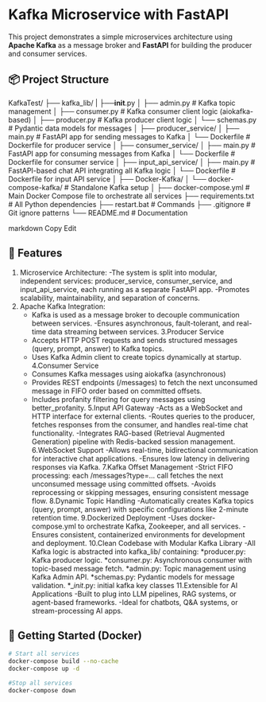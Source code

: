 # Kafka Microservice with FastAPI

This project demonstrates a simple microservices architecture using **Apache Kafka** as a message broker and **FastAPI** for building the producer and consumer services.

## 📦 Project Structure

KafkaTest/
├── kafka_lib/
|   ├──__init__.py
│   ├── admin.py              # Kafka topic management
│   ├── consumer.py           # Kafka consumer client logic (aiokafka-based)
│   ├── producer.py           # Kafka producer client logic
│   └── schemas.py            # Pydantic data models for messages
│
├── producer_service/
│   ├── main.py               # FastAPI app for sending messages to Kafka
│   └── Dockerfile            # Dockerfile for producer service
│
├── consumer_service/
│   ├── main.py               # FastAPI app for consuming messages from Kafka
│   └── Dockerfile            # Dockerfile for consumer service
│
├── input_api_service/
│   ├── main.py               # FastAPI-based chat API integrating all Kafka logic
│   └── Dockerfile            # Dockerfile for input API service
│
├── Docker-Kafka/
│   └── docker-compose-kafka/ #  Standalone Kafka setup
│
├── docker-compose.yml        # Main Docker Compose file to orchestrate all services
├── requirements.txt          # All Python dependencies
├── restart.bat               # Commands
├── .gitignore                # Git ignore patterns
└── README.md                 # Documentation

markdown
Copy
Edit

## 🚀 Features

1. Microservice Architecture:
   -The system is split into modular, independent services: producer_service, consumer_service, and input_api_service, each running as a separate FastAPI app.
   -Promotes scalability, maintainability, and separation of concerns.
2. Apache Kafka Integration:
    - Kafka is used as a message broker to decouple communication between services.
    -Ensures asynchronous, fault-tolerant, and real-time data streaming between services.
3.Producer Service
    - Accepts HTTP POST requests and sends structured messages (query, prompt, answer) to Kafka topics.
    - Uses Kafka Admin client to create topics dynamically at startup.
4.Consumer Service
    - Consumes Kafka messages using aiokafka (asynchronous)
    - Provides REST endpoints (/messages) to fetch the next unconsumed message in FIFO order based on committed offsets.
    - Includes profanity filtering for query messages using better_profanity.
5.Input API Gateway
    -Acts as a WebSocket and HTTP interface for external clients.
    -Routes queries to the producer, fetches responses from the consumer, and handles real-time chat functionality.
    -Integrates RAG-based (Retrieval Augmented Generation) pipeline with Redis-backed session management.
6.WebSocket Support
    -Allows real-time, bidirectional communication for interactive chat applications.
    -Ensures low latency in delivering responses via Kafka.
7.Kafka Offset Management
    -Strict FIFO processing: each /messages?type=... call fetches the next unconsumed message using committed offsets.
    -Avoids reprocessing or skipping messages, ensuring consistent message flow.
8.Dynamic Topic Handling
    -Automatically creates Kafka topics (query, prompt, answer) with specific configurations like 2-minute retention time.
9.Dockerized Deployment
    -Uses docker-compose.yml to orchestrate Kafka, Zookeeper, and all services.
    -Ensures consistent, containerized environments for development and deployment.
10.Clean Codebase with Modular Kafka Library
    -All Kafka logic is abstracted into kafka_lib/ containing:
          *producer.py: Kafka producer logic.
          *consumer.py: Asynchronous consumer with topic-based message fetch.
          *admin.py:   Topic management using Kafka Admin API.
          *schemas.py: Pydantic models for message validation.
          *__init_.py: initial kafka key classes
11.Extensible for AI Applications
    -Built to plug into LLM pipelines, RAG systems, or agent-based frameworks.
    -Ideal for chatbots, Q&A systems, or stream-processing AI apps.


## 🐳 Getting Started (Docker)

```bash
# Start all services
docker-compose build --no-cache
docker-compose up -d

#Stop all services
docker-compose down
